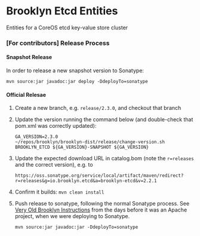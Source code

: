 # Brooklyn Etcd Entities

Entities for a CoreOS etcd key-value store cluster


### [For contributors] Release Process

#### Snapshot Release

In order to release a new snapshot version to Sonatype:

    mvn source:jar javadoc:jar deploy -DdeployTo=sonatype


#### Official Relesae

1. Create a new branch, e.g. `release/2.3.0`, and checkout that branch

2. Update the version running the command below (and double-check that pom.xml was correctly updated):

    ```
    GA_VERSION=2.3.0
    ~/repos/brooklyn/brooklyn-dist/release/change-version.sh BROOKLYN_ETCD ${GA_VERSION}-SNAPSHOT ${GA_VERSION}
    ```

3. Update the expected download URL in catalog.bom (note the `r=releases` and the correct version), e.g. to

    ```
    https://oss.sonatype.org/service/local/artifact/maven/redirect?r=releases&g=io.brooklyn.etcd&a=brooklyn-etcd&v=2.2.1
    ```

4. Confirm it builds: `mvn clean install`

5. Push release to sonatype, following the normal Sonatype process. See 
   [Very Old Brooklyn Instructions](https://github.com/brooklyncentral/brooklyn/blob/0.7.0-M1/docs/dev/tips/release.md)
   from the days before it was an Apache project, when we were deploying to Sonatype.

    ```
    mvn source:jar javadoc:jar -DdeployTo=sonatype
    ```
